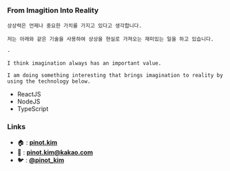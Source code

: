 ### From Imagition Into Reality

```
상상력은 언제나 중요한 가치를 가지고 있다고 생각합니다.

저는 아래와 같은 기술을 사용하여 상상을 현실로 가져오는 재미있는 일을 하고 있습니다.

-

I think imagination always has an important value.

I am doing something interesting that brings imagination to reality by using the technology below.
```

* ReactJS
* NodeJS
* TypeScript

### Links
- 🏠 : [**pinot.kim**](https://pinot.kim)
- 📧 : **[pinot.kim@kakao.com](mailto:pinot.kim@kakao.com)**
- 🐦 : [**@pinot_kim**](https://twitter.com/pinot_kim)
